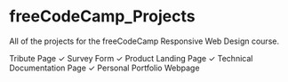 # freeCodeCamp_Projects
All of the projects for the freeCodeCamp Responsive Web Design course.

Tribute Page ✓
Survey Form ✓
Product Landing Page ✓
Technical Documentation Page ✓
Personal Portfolio Webpage
